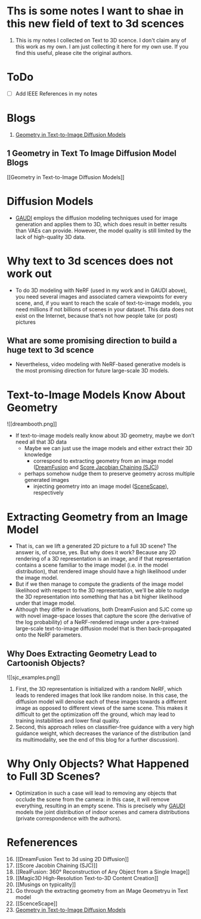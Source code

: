 # Ths is some notes I want to shae in this new field of text to 3d scences


1. This is my notes I collected on Text to 3D scence. I don't claim any of this work as my own. I am just collecting it here for my own use. If you find this useful, please cite the original authors.

# ToDo
- [ ] Add IEEE References in my notes

# Blogs 

1. [Geometry in Text-to-Image Diffusion Models](https://akosiorek.github.io/geometry_in_image_diffusion/)

## 1 Geometry in Text To Image Diffusion Model Blogs 

[[Geometry in Text-to-Image Diffusion Models]]


# Diffusion Models
- [GAUDI](https://arxiv.org/abs/2207.13751) employs the diffusion modeling techniques used for image generation and applies them to 3D, which does result in better results than VAEs can provide. However, the model quality is still limited by the lack of high-quality 3D data.

# Why text to 3d scences does not work out 
- To do 3D modeling with NeRF (used in my work and in GAUDI above), you need several images and associated camera viewpoints for every scene, and, if you want to reach the scale of text-to-image models, you need millions if not billions of scenes in your dataset. This data does not exist on the Internet, because that’s not how people take (or post) pictures

## What are some promising direction  to build a huge text to 3d scence
- Nevertheless, video modeling with NeRF-based generative models is the most promising direction for future large-scale 3D models.


# Text-to-Image Models Know About Geometry
![[dreambooth.png]]

- If text-to-image models really know about 3D geometry, maybe we don’t need all that 3D data
	- Maybe we can just use the image models and either extract their 3D knowledge
		- correspond to extracting geometry from an image model ([DreamFusion](https://dreamfusion3d.github.io) and [Score Jacobian Chaining (SJC)](https://pals.ttic.edu/p/score-jacobian-chaining))
	- perhaps somehow nudge them to preserve geometry across multiple generated images
		- injecting geometry into an image model ([SceneScape](https://scenescape.github.io)), respectively
# Extracting Geometry from an Image Model

- That is, can we lift a generated 2D picture to a full 3D scene? The answer is, of course, yes. But why does it work? Because any 2D rendering of a 3D representation is an image, and if that representation contains a scene familiar to the image model (i.e. in the model distribution), that rendered image should have a high likelihood under the image model.
- But if we then manage to compute the gradients of the image model likelihood with respect to the 3D representation, we’ll be able to nudge the 3D representation into something that has a bit higher likelihood under that image model.
- Although they differ in derivations, both DreamFusion and SJC come up with novel image-space losses that capture the score (the derivative of the log probability) of a NeRF-rendered image under a pre-trained large-scale text-to-image diffusion model that is then back-propagated onto the NeRF parameters.
## Why Does Extracting Geometry Lead to Cartoonish Objects?
![[sjc_examples.png]]
1. First, the 3D representation is initialized with a random NeRF, which leads to rendered images that look like random noise. In this case, the diffusion model will denoise each of these images towards a different image as opposed to different views of the same scene. This makes it difficult to get the optimization off the ground, which may lead to training instabilities and lower final quality.
2. Second, this approach relies on classifier-free guidance with a very high guidance weight, which decreases the variance of the distribution (and its multimodality, see the end of this blog for a further discussion).

# Why Only Objects? What Happened to Full 3D Scenes?

- Optimization in such a case will lead to removing any objects that occlude the scene from the camera: in this case, it will remove everything, resulting in an empty scene. This is precisely why [GAUDI](https://arxiv.org/abs/2207.13751) models the joint distribution of indoor scenes and camera distributions (private correspondence with the authors).

# Refenerences

16. [[DreamFusion Text to 3d using 2D Diffusion]]
17. [[Score Jacobin Chaining (SJC)]]
18. [[RealFusion: 360° Reconstruction of Any Object from a Single Image]]
19. [[Magic3D High-Resolution Text-to-3D Content Creation]]
22. [[Musings on typicality]]
23. Go through the extracting geometry from an IMage Geometryu in Text model 
20. [[ScenceScape]]
21. [Geometry in Text-to-Image Diffusion Models](https://akosiorek.github.io/geometry_in_image_diffusion/)